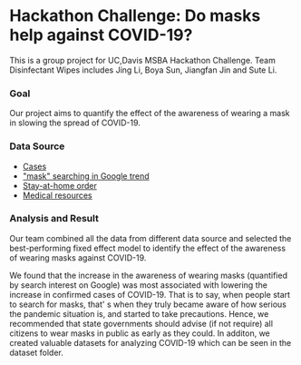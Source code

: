 # Hackathon Challenge: Do masks help against COVID-19?
This is a group project for UC,Davis MSBA Hackathon Challenge. Team Disinfectant Wipes includes Jing Li, Boya Sun, Jiangfan Jin and Sute Li.

### Goal
Our project aims to quantify the effect of the awareness of wearing a mask in slowing the spread of COVID-19. 

### Data Source
- [Cases](https://github.com/CSSEGISandData/COVID-19/tree/master/csse_covid_19_data/csse_covid_19_time_series)
- ["mask" searching in Google trend](https://trends.google.com/trends/explore?q=mask&geo=US)
- [Stay-at-home order](https://github.com/khakieconomics/covid_data)
- [Medical resources](https://covidtracking.com/api)

### Analysis and Result
Our team combined all the data from different data source and selected the best-performing fixed effect model to identify the effect of the awareness of wearing masks against COVID-19.

We found that the increase in the awareness of wearing masks (quantified by search interest on Google) was most associated with lowering the increase in confirmed cases of COVID-19. That is to say, when people start to search for masks, that' s when they truly became aware of how serious the pandemic situation is, and started to take precautions. Hence, we recommended that state governments should advise (if not require) all citizens to wear masks in public as early as they could. In additon, we created valuable datasets for analyzing COVID-19 which can be seen in the dataset folder.
